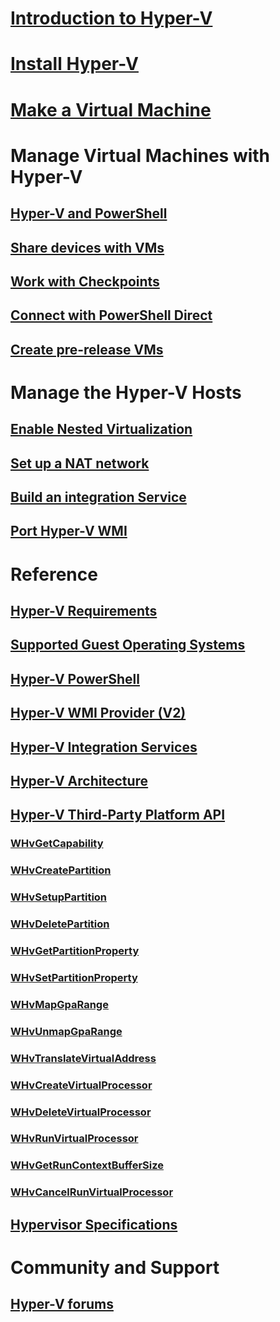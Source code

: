 # [Introduction to Hyper-V](./about/index.md)
# [Install Hyper-V](quick-start/enable-hyper-v.md)
# [Make a Virtual Machine](quick-start/quick-create-virtual-machine.md)
# Manage Virtual Machines with Hyper-V
## [Hyper-V and PowerShell](quick-start/try-hyper-v-powershell.md)
## [Share devices with VMs](user-guide/enhanced-session-mode.md)
## [Work with Checkpoints](user-guide/checkpoints.md)
## [Connect with PowerShell Direct](user-guide/powershell-direct.md)
## [Create pre-release VMs](user-guide/create-pre-release-vm.md)
# Manage the Hyper-V Hosts
## [Enable Nested Virtualization](user-guide/nested-virtualization.md)
## [Set up a NAT network](user-guide/setup-nat-network.md)
## [Build an integration Service](user-guide/make-integration-service.md)
## [Port Hyper-V WMI](user-guide/refactor-wmiv1-to-wmiv2.md)
# Reference
## [Hyper-V Requirements](reference/hyper-v-requirements.md)
## [Supported Guest Operating Systems](about/supported-guest-os.md)
## [Hyper-V PowerShell](https://technet.microsoft.com/library/hh848559.aspx)
## [Hyper-V WMI Provider (V2)](https://msdn.microsoft.com/library/hh850319.aspx)
## [Hyper-V Integration Services](reference/integration-services.md)
## [Hyper-V Architecture](reference/hyper-v-architecture.md)
## [Hyper-V Third-Party Platform API](reference/hyper-v-third-party.md)
### [WHvGetCapability](reference/hyper-v-third-party-funcs/WHvGetCapability.md)
### [WHvCreatePartition](reference/hyper-v-third-party-funcs/WHvCreatePartition.md)
### [WHvSetupPartition](reference/hyper-v-third-party-funcs/WHvSetupPartition.md)
### [WHvDeletePartition](reference/hyper-v-third-party-funcs/WHvDeletePartition.md)
### [WHvGetPartitionProperty](reference/hyper-v-third-party-funcs/WHvGetPartitionProperty.md)
### [WHvSetPartitionProperty](reference/hyper-v-third-party-funcs/WHvSetPartitionProperty.md)
### [WHvMapGpaRange](reference/hyper-v-third-party-funcs/WHvMapGpaRange.md)
### [WHvUnmapGpaRange](reference/hyper-v-third-party-funcs/WHvUnmapGpaRange.md)
### [WHvTranslateVirtualAddress](reference/hyper-v-third-party-funcs/WHvTranslateVirtualAddress.md)
### [WHvCreateVirtualProcessor](reference/hyper-v-third-party-funcs/WHvCreateVirtualProcessor.md)
### [WHvDeleteVirtualProcessor](reference/hyper-v-third-party-funcs/WHvDeleteVirtualProcessor.md)
### [WHvRunVirtualProcessor](reference/hyper-v-third-party-funcs/WHvRunVirtualProcessor.md)
### [WHvGetRunContextBufferSize](reference/hyper-v-third-party-funcs/WHvGetRunContextBufferSize.md)
### [WHvCancelRunVirtualProcessor](reference/hyper-v-third-party-funcs/WHvCancelRunVirtualProcessor.md)
## [Hypervisor Specifications](reference/tlfs.md)
# Community and Support
## [Hyper-V forums](https://social.technet.microsoft.com/Forums/windowsserver/en-US/home?forum=winserverhyperv)
